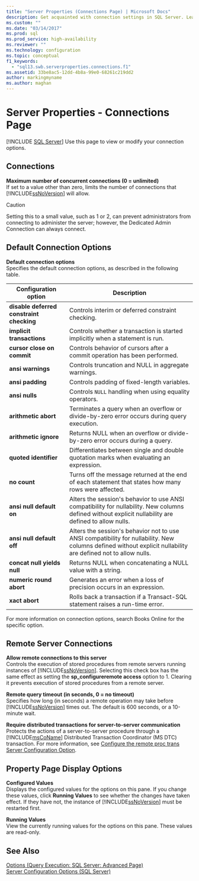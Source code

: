 ```yaml
---
title: "Server Properties (Connections Page) | Microsoft Docs"
description: Get acquainted with connection settings in SQL Server. Learn about options that determine deferred constraint checking, NULL handling, and other behavior.
ms.custom: ""
ms.date: "03/14/2017"
ms.prod: sql
ms.prod_service: high-availability
ms.reviewer: ""
ms.technology: configuration
ms.topic: conceptual
f1_keywords: 
  - "sql13.swb.serverproperties.connections.f1"
ms.assetid: 33be8ac5-12dd-4b8a-99e0-68261c219dd2
author: markingmyname
ms.author: maghan
---
```

# Server Properties - Connections Page
 [!INCLUDE [SQL Server](../../includes/applies-to-version/sqlserver.md)]
  Use this page to view or modify your connection options.  
  
## Connections  
 **Maximum number of concurrent connections (0 = unlimited)**  
 If set to a value other than zero, limits the number of connections that [!INCLUDE[ssNoVersion](../../includes/ssnoversion-md.md)] will allow.  
  
> [!CAUTION]  
>  Setting this to a small value, such as 1 or 2, can prevent administrators from connecting to administer the server; however, the Dedicated Admin Connection can always connect.  
  
## Default Connection Options  
 **Default connection options**  
 Specifies the default connection options, as described in the following table.  
  
|Configuration option|Description|  
|--------------------------|-----------------|  
|**disable deferred constraint checking**|Controls interim or deferred constraint checking.|  
|**implicit transactions**|Controls whether a transaction is started implicitly when a statement is run.|  
|**cursor close on commit**|Controls behavior of cursors after a commit operation has been performed.|  
|**ansi warnings**|Controls truncation and NULL in aggregate warnings.|  
|**ansi padding**|Controls padding of fixed-length variables.|  
|**ansi nulls**|Controls `NULL` handling when using equality operators.|  
|**arithmetic abort**|Terminates a query when an overflow or divide-by-zero error occurs during query execution.|  
|**arithmetic ignore**|Returns NULL when an overflow or divide-by-zero error occurs during a query.|  
|**quoted identifier**|Differentiates between single and double quotation marks when evaluating an expression.|  
|**no count**|Turns off the message returned at the end of each statement that states how many rows were affected.|  
|**ansi null default on**|Alters the session's behavior to use ANSI compatibility for nullability. New columns defined without explicit nullability are defined to allow nulls.|  
|**ansi null default off**|Alters the session's behavior not to use ANSI compatibility for nullability. New columns defined without explicit nullability are defined not to allow nulls.|  
|**concat null yields null**|Returns NULL when concatenating a NULL value with a string.|  
|**numeric round abort**|Generates an error when a loss of precision occurs in an expression.|  
|**xact abort**|Rolls back a transaction if a Transact-SQL statement raises a run-time error.|  
  
 For more information on connection options, search Books Online for the specific option.  
  
## Remote Server Connections  
 **Allow remote connections to this server**  
 Controls the execution of stored procedures from remote servers running instances of [!INCLUDE[ssNoVersion](../../includes/ssnoversion-md.md)]. Selecting this check box has the same effect as setting the **sp_configureremote access** option to 1. Clearing it prevents execution of stored procedures from a remote server.  
  
 **Remote query timeout (in seconds, 0 = no timeout)**  
 Specifies how long (in seconds) a remote operation may take before [!INCLUDE[ssNoVersion](../../includes/ssnoversion-md.md)] times out. The default is 600 seconds, or a 10-minute wait.  
  
 **Require distributed transactions for server-to-server communication**  
 Protects the actions of a server-to-server procedure through a [!INCLUDE[msCoName](../../includes/msconame-md.md)] Distributed Transaction Coordinator (MS DTC) transaction. For more information, see [Configure the remote proc trans Server Configuration Option](../../database-engine/configure-windows/configure-the-remote-proc-trans-server-configuration-option.md).  
  
## Property Page Display Options  
 **Configured Values**  
 Displays the configured values for the options on this pane. If you change these values, click **Running Values** to see whether the changes have taken effect. If they have not, the instance of [!INCLUDE[ssNoVersion](../../includes/ssnoversion-md.md)] must be restarted first.  
  
 **Running Values**  
 View the currently running values for the options on this pane. These values are read-only.  
  
## See Also  
 [Options &#40;Query Execution: SQL Server: Advanced Page&#41;](https://msdn.microsoft.com/library/3ec788c7-22c3-4216-9ad0-81a168d17074)   
 [Server Configuration Options &#40;SQL Server&#41;](../../database-engine/configure-windows/server-configuration-options-sql-server.md)  
  
  
